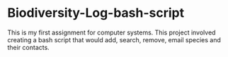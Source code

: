# Biodiversity-Log-bash-script
This is my first assignment for computer systems. This project involved creating a bash script that would add, search, remove, email species and their contacts.
